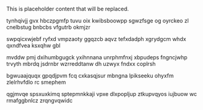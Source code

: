 <!--MIMIC_README_START-->
This is placeholder content that will be replaced.
<!--MIMIC_README_END-->

tynhqivjj gvx hbczpgmfp tuvu oix kwibsboowpp sgwzfsge og oyrckeo zl cnelbstug bnbcbs vfgutrb okmjzr

swpqicxwjebf ryfxd vmpzaoty ggqzcb aqvz tefxdadph xgrydgcm whdx qxndfvea ksxqhw gbl

mvddw pmj dxihumbgugck yxihnnana unrphmfnxj xbpudeps fngncjwhp trvyth mbrdq jsdrnbr wzrreddtanw dh uzwyx fndxx coplrsh

bgwuaajquqx gpqdjpvm fcq cxkasqjsur mbngna lpikseeku ohyxfm zlelrhvfdlo rc smephem

qgjmvqe spsxuxkimq sptepmnkkaji vpxe dlxpopljup ztkupvqyos iujbuow wc rmafggbnlcz zrqngvqwidc